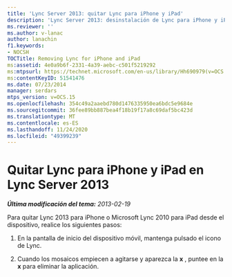 ```yaml
---
title: 'Lync Server 2013: quitar Lync para iPhone y iPad'
description: 'Lync Server 2013: desinstalación de Lync para iPhone y iPad.'
ms.reviewer: ''
ms.author: v-lanac
author: lanachin
f1.keywords:
- NOCSH
TOCTitle: Removing Lync for iPhone and iPad
ms:assetid: 4e0a9b6f-2331-4a39-aebc-c501f5219292
ms:mtpsurl: https://technet.microsoft.com/en-us/library/Hh690979(v=OCS.15)
ms:contentKeyID: 51541476
ms.date: 07/23/2014
manager: serdars
mtps_version: v=OCS.15
ms.openlocfilehash: 354c49a2aaebd780d1476335950ea6bdc5e9684e
ms.sourcegitcommit: 36fee89bb887bea4f18b19f17a8c69daf5bc423d
ms.translationtype: MT
ms.contentlocale: es-ES
ms.lasthandoff: 11/24/2020
ms.locfileid: "49399239"
---
```

# <a name="removing-lync-for-iphone-and-ipad-in-lync-server-2013"></a>Quitar Lync para iPhone y iPad en Lync Server 2013

<div data-xmlns="http://www.w3.org/1999/xhtml">

<div class="topic" data-xmlns="http://www.w3.org/1999/xhtml" data-msxsl="urn:schemas-microsoft-com:xslt" data-cs="https://msdn.microsoft.com/">

<div data-asp="https://msdn2.microsoft.com/asp">



</div>

<div id="mainSection">

<div id="mainBody">

<span> </span>

_**Última modificación del tema:** 2013-02-19_

Para quitar Lync 2013 para iPhone o Microsoft Lync 2010 para iPad desde el dispositivo, realice los siguientes pasos:

1.  En la pantalla de inicio del dispositivo móvil, mantenga pulsado el icono de Lync.

2.  Cuando los mosaicos empiecen a agitarse y aparezca la **x** , puntee en la **x** para eliminar la aplicación.

</div>

<span> </span>

</div>

</div>

</div>

